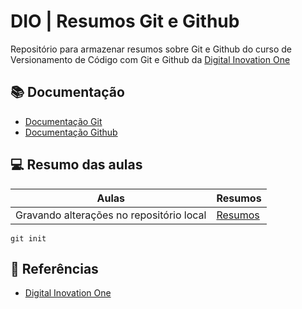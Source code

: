 # DIO | Resumos Git e Github

Repositório para armazenar resumos sobre Git e Github do curso de Versionamento de Código com Git e Github da [Digital Inovation One](https://web.dio.me/)

## 📚 Documentação
- [Documentação Git](https://git-scm.com/doc)
- [Documentação Github](https://docs.github.com/)

## 💻 Resumo das aulas
| Aulas | Resumos |
|-------|---------|
|Gravando alterações no repositório local | [Resumos]()|

```
git init
```

## 🔎 Referências
- [Digital Inovation One]()